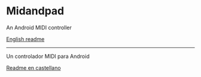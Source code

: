 # Midandpad

An Android MIDI controller

[English readme](./README.en.md)
____

Un controlador MIDI para Android

[Readme en castellano](./README.es.md)